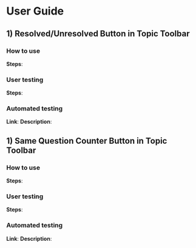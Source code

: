 # User Guide

## 1) Resolved/Unresolved Button in Topic Toolbar
### How to use
**Steps**:
### User testing
**Steps**:
### Automated testing
**Link**:
**Description**:

## 1) Same Question Counter Button in Topic Toolbar
### How to use
**Steps**:
### User testing
**Steps**:
### Automated testing
**Link**:
**Description**: